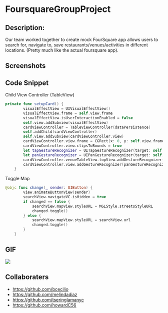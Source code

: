# FoursquareGroupProject

## Description:

Our team worked together to create mock FourSquare app allows users to search for, navigate to, save restaurants/venues/activities in different locations. (Pretty much like the actual foursquare app).

## Screenshots



## Code Snippet

Child View Controller (TableView)
``` swift
private func setupCard() {
        visualEffectView = UIVisualEffectView()
        visualEffectView.frame = self.view.frame
        visualEffectView.isUserInteractionEnabled = false
        self.view.addSubview(visualEffectView)
        cardViewController = TableViewController(dataPersistence)
        self.addChild(cardViewController)
        self.view.addSubview(cardViewController.view)
        cardViewController.view.frame = CGRect(x: 0, y: self.view.frame.height - cardHandleAreaHeight, width: self.view.bounds.width, height: (view.frame.height / 4) * 3.5)
        cardViewController.view.clipsToBounds = true
        let tapGestureRecognizer = UITapGestureRecognizer(target: self, action: #selector(SearchViewController.handleCardTap(recognzier:)))
        let panGestureRecognizer = UIPanGestureRecognizer(target: self, action: #selector(SearchViewController.handleCardPan(recognizer:)))
        cardViewController.venueTableView.topView.addGestureRecognizer(tapGestureRecognizer)
        cardViewController.view.addGestureRecognizer(panGestureRecognizer)
    }
```

Toggle Map
``` swift
@objc func change(_ sender: UIButton) {
        view.animateButtonView(sender)
        searchView.navigateVC.isHidden = true
        if changed == false {
            searchView.mapView.styleURL = MGLStyle.streetsStyleURL
            changed.toggle()
        } else {
            searchView.mapView.styleURL = searchView.url
            changed.toggle()
        }
    }
```

## GIF

![](FourSquareGroupProject/NewAssets/gif1.gif)

## Collaboraters 

* https://github.com/bcecilio
* https://github.com/melindadiaz
* https://github.com/tseringlamanyc
* https://github.com/howardC56
